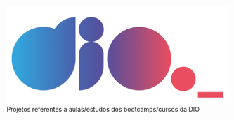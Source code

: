 ![DIO](/src/a169bb67-5f72-4289-9778-fcea58dfa19a.png) 
Projetos referentes a aulas/estudos dos bootcamps/cursos da DIO
